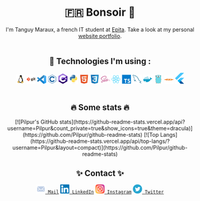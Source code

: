 <div align="center">
    <h1> 🇫🇷 Bonsoir 👋 </h1>
    I'm Tanguy Maraux, a french IT student at <a href="https://github.com/epita">Epita</a>.
    Take a look at my personal <a href="https://tanguymaraux.com/">website portfolio</a>.
    <br/>
    <br/>
</div>

<div align="center">
    <h2>🔧 Technologies I'm using :</h2>
    <code><img width="24" src="./src/linux.svg" /></code>
    <code><img width="24" src="./src/git.svg" /></code>
    <code><img width="24" src="./src/vscode.svg" /></code>
    <code><img width="24" src="./src/c.svg" /></code>
    <code><img width="24" src="./src/csharp.svg" /></code>
    <code><img width="24" src="./src/python.svg" /></code>
    <code><img width="24" src="./src/html.svg" /></code>
    <code><img width="24" src="./src/css.svg" /></code>
    <code><img width="24" src="./src/sass.svg" /></code>
    <code><img width="24" src="./src/react.svg" /></code>
    <code><img width="24" src="./src/typescript.svg" /></code>
    <code><img width="24" src="./src/mysql.svg" /></code>
    <code><img width="24" src="./src/docker.svg" /></code>
    <code><img width="24" src="./src/go.svg" /></code>
    <code><img width="24" height="22" src="./src/bitcoin.svg" /></code>
    <code><img width="24" src="./src/flutter.svg" /></code>
    <br/>
    <br/>
</div>

<div align="center">
    <h2>🔥 Some stats 🔥</h2>
    [![Pilpur's GitHub stats](https://github-readme-stats.vercel.app/api?username=Pilpur&count_private=true&show_icons=true&theme=dracula)](https://github.com/Pilpur/github-readme-stats)
    [![Top Langs](https://github-readme-stats.vercel.app/api/top-langs/?username=Pilpur&layout=compact)](https://github.com/Pilpur/github-readme-stats)
</div>

<div align="center">
<h2>✨ Contact ✨</h2>
    <code><a href="mailto:tanguy.maraux@gmail.com" title="Email"><img width="24" src="./src/mail.svg"> Mail</a></code>
    <code><a href="https://www.linkedin.com/in/tanguy-maraux-1555041b0/" title="LinkedIn Profile" target="_blank" rel="noopener noreferrer"><img width="24" src="./src/linkedin.svg"> LinkedIn</a></code>
    <code><a href="https://www.instagram.com/guytanlalegende/" title="Instagram Profile" target="_blank" rel="noopener noreferrer"><img width="24" src="./src/instagram.svg"> Instagram</a></code>
    <code><a href="https://twitter.com/Guytanlalegende" title="Twitter Profile" target="_blank" rel="noopener noreferrer"><img width="24" src="./src/twitter.svg"> Twitter</a></code>
</div>